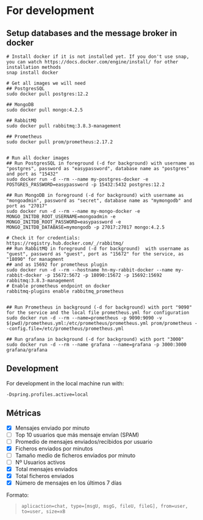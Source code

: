 # For development
## Setup databases and the message broker in docker
``` shell script
# Install docker if it is not installed yet. If you don't use snap, you can watch https://docs.docker.com/engine/install/ for other installation methods
snap install docker

# Get all images we will need
## PostgresSQL
sudo docker pull postgres:12.2

## MongoDB
sudo docker pull mongo:4.2.5

## RabbitMQ
sudo docker pull rabbitmq:3.8.3-management

## Prometheus
sudo docker pull prom/prometheus:2.17.2


# Run all docker images
## Run PostgresSQL in foreground (-d for background) with username as "postgres", password as "easypassword", database name as "postgres" and port as "15432" 
sudo docker run -d --rm --name my-postgres-docker -e POSTGRES_PASSWORD=easypassword -p 15432:5432 postgres:12.2

## Run MongoDB in foreground (-d for background) with username as "mongoadmin", password as "secret", database name as "mymongodb" and port as "27017" 
sudo docker run -d --rm --name my-mongo-docker -e MONGO_INITDB_ROOT_USERNAME=mongoadmin -e MONGO_INITDB_ROOT_PASSWORD=easypassword -e MONGO_INITDB_DATABASE=mymongodb -p 27017:27017 mongo:4.2.5

# Check it for credentials: https://registry.hub.docker.com/_/rabbitmq/
## Run RabbitMQ in foreground (-d for background)  with username as "guest", password as "guest", port as "15672" for the service, as "18090" for managment 
## and as 15692 for prometheus plugin 
sudo docker run -d --rm --hostname hn-my-rabbit-docker --name my-rabbit-docker -p 15672:5672 -p 18090:15672 -p 15692:15692 rabbitmq:3.8.3-management
# Enable prometheus endpoint on docker
rabbitmq-plugins enable rabbitmq_prometheus


## Run Prometheus in background (-d for background) with port "9090" for the service and the local file prometheus.yml for configuration
sudo docker run -d --rm --name=prometheus -p 9090:9090 -v $(pwd)/prometheus.yml:/etc/prometheus/prometheus.yml prom/prometheus --config.file=/etc/prometheus/prometheus.yml

## Run grafana in background (-d for background) with port "3000"
sudo docker run -d --rm --name grafana --name=grafana -p 3000:3000 grafana/grafana 

```

## Development
For development in the local machine run with:
```
-Dspring.profiles.active=local
```

## Métricas
 
- [X] Mensajes enviado por minuto
- [ ] Top 10 usuarios que más mensaje envían (SPAM)
- [ ] Promedio de mensajes enviados/recibidos por usuario
- [X] Ficheros enviados por minutos
- [ ] Tamaño medio de ficheros enviados por minuto
- [ ] Nº Usuarios activos
- [x] Total mensajes enviados
- [x] Total ficheros enviados
- [X] Número de mensajes en los últimos 7 días

Formato:        
>`aplicaction=chat, type=[msgU, msgG, fileU, fileG], from=user, to=user, size=xB`